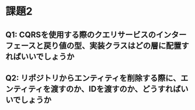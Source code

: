 # 課題2

<!-- START doctoc -->
<!-- END doctoc -->

## Q1: CQRSを使用する際のクエリサービスのインターフェースと戻り値の型、実装クラスはどの層に配置すればいいでしょうか

## Q2: リポジトリからエンティティを削除する際に、エンティティを渡すのか、IDを渡すのか、どうすればいいでしょうか
